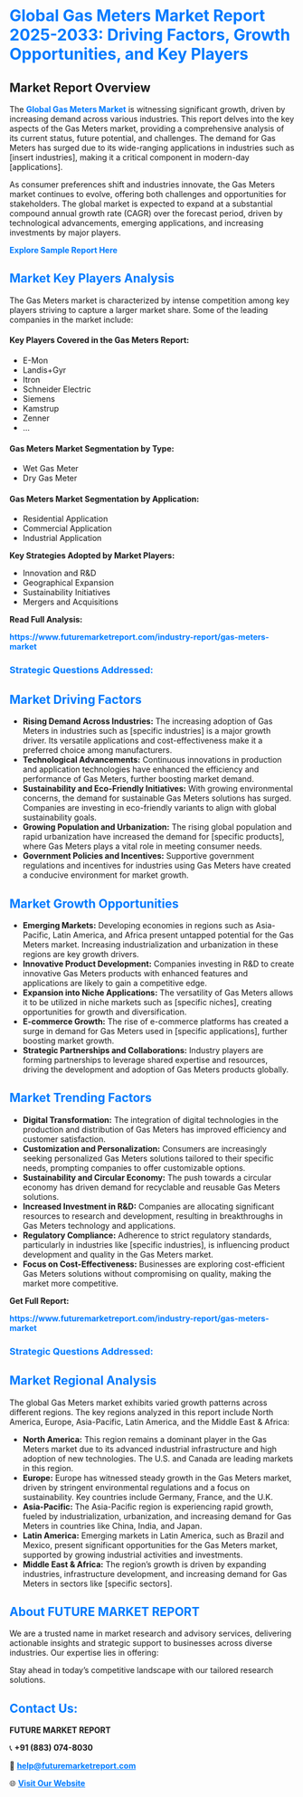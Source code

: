 <h1 style="color: #007BFF;">Global Gas Meters Market Report 2025-2033: Driving Factors, Growth Opportunities, and Key Players</h1>

<section id="overview">
<h2>Market Report Overview</h2>
<p>The <a href="https://www.futuremarketreport.com/industry-report/gas-meters-market" style="color: #007BFF; text-decoration: none;"><strong>Global Gas Meters Market</strong></a> is witnessing significant growth, driven by increasing demand across various industries. This report delves into the key aspects of the Gas Meters market, providing a comprehensive analysis of its current status, future potential, and challenges. The demand for Gas Meters has surged due to its wide-ranging applications in industries such as [insert industries], making it a critical component in modern-day [applications].</p>
<p>As consumer preferences shift and industries innovate, the Gas Meters market continues to evolve, offering both challenges and opportunities for stakeholders. The global market is expected to expand at a substantial compound annual growth rate (CAGR) over the forecast period, driven by technological advancements, emerging applications, and increasing investments by major players.</p>
</section>

<section id="overview">
<p><a href="https://www.futuremarketreport.com/request-sample/reportId=100806" style="color: #007BFF; text-decoration: none;"><strong>Explore Sample Report Here</strong></a></p>
</section>

<section id="key-players">
<h2 style="color: #007BFF;">Market Key Players Analysis</h2>
<p>The Gas Meters market is characterized by intense competition among key players striving to capture a larger market share. Some of the leading companies in the market include:</p>
<h4>Key Players Covered in the Gas Meters Report:</h4>
<ul><li>E-Mon</li><li>Landis+Gyr</li><li>Itron</li><li>Schneider Electric</li><li>Siemens</li><li>Kamstrup</li><li>Zenner</li><li>...</li></ul>
<h4>Gas Meters Market Segmentation by Type:</h4>
<ul><li>Wet Gas Meter</li><li>Dry Gas Meter</li></ul>

<h4>Gas Meters Market Segmentation by Application:</h4>
<ul><li>Residential Application</li><li>Commercial Application</li><li>Industrial Application</li></ul>
<p><strong>Key Strategies Adopted by Market Players:</strong></p>
<ul>
<li>Innovation and R&D</li>
<li>Geographical Expansion</li>
<li>Sustainability Initiatives</li>
<li>Mergers and Acquisitions</li>
</ul>
</section>

<section>
<p><strong>Read Full Analysis: </strong></p><a href="https://www.futuremarketreport.com/industry-report/gas-meters-market" style="color: #007BFF; text-decoration: none;"><strong>https://www.futuremarketreport.com/industry-report/gas-meters-market</strong></a>
<h3 style="color: #007BFF;">Strategic Questions Addressed:</h3>
</section>

<section id="driving-factors">
<h2 style="color: #007BFF;">Market Driving Factors</h2>
<ul>
<li><strong>Rising Demand Across Industries:</strong> The increasing adoption of Gas Meters in industries such as [specific industries] is a major growth driver. Its versatile applications and cost-effectiveness make it a preferred choice among manufacturers.</li>
<li><strong>Technological Advancements:</strong> Continuous innovations in production and application technologies have enhanced the efficiency and performance of Gas Meters, further boosting market demand.</li>
<li><strong>Sustainability and Eco-Friendly Initiatives:</strong> With growing environmental concerns, the demand for sustainable Gas Meters solutions has surged. Companies are investing in eco-friendly variants to align with global sustainability goals.</li>
<li><strong>Growing Population and Urbanization:</strong> The rising global population and rapid urbanization have increased the demand for [specific products], where Gas Meters plays a vital role in meeting consumer needs.</li>
<li><strong>Government Policies and Incentives:</strong> Supportive government regulations and incentives for industries using Gas Meters have created a conducive environment for market growth.</li>
</ul>
</section>

<section id="growth-opportunities">
<h2 style="color: #007BFF;">Market Growth Opportunities</h2>
<ul>
<li><strong>Emerging Markets:</strong> Developing economies in regions such as Asia-Pacific, Latin America, and Africa present untapped potential for the Gas Meters market. Increasing industrialization and urbanization in these regions are key growth drivers.</li>
<li><strong>Innovative Product Development:</strong> Companies investing in R&D to create innovative Gas Meters products with enhanced features and applications are likely to gain a competitive edge.</li>
<li><strong>Expansion into Niche Applications:</strong> The versatility of Gas Meters allows it to be utilized in niche markets such as [specific niches], creating opportunities for growth and diversification.</li>
<li><strong>E-commerce Growth:</strong> The rise of e-commerce platforms has created a surge in demand for Gas Meters used in [specific applications], further boosting market growth.</li>
<li><strong>Strategic Partnerships and Collaborations:</strong> Industry players are forming partnerships to leverage shared expertise and resources, driving the development and adoption of Gas Meters products globally.</li>
</ul>
</section>

<section id="trending-factors">
<h2 style="color: #007BFF;">Market Trending Factors</h2>
<ul>
<li><strong>Digital Transformation:</strong> The integration of digital technologies in the production and distribution of Gas Meters has improved efficiency and customer satisfaction.</li>
<li><strong>Customization and Personalization:</strong> Consumers are increasingly seeking personalized Gas Meters solutions tailored to their specific needs, prompting companies to offer customizable options.</li>
<li><strong>Sustainability and Circular Economy:</strong> The push towards a circular economy has driven demand for recyclable and reusable Gas Meters solutions.</li>
<li><strong>Increased Investment in R&D:</strong> Companies are allocating significant resources to research and development, resulting in breakthroughs in Gas Meters technology and applications.</li>
<li><strong>Regulatory Compliance:</strong> Adherence to strict regulatory standards, particularly in industries like [specific industries], is influencing product development and quality in the Gas Meters market.</li>
<li><strong>Focus on Cost-Effectiveness:</strong> Businesses are exploring cost-efficient Gas Meters solutions without compromising on quality, making the market more competitive.</li>
</ul>
</section>

<section>
<p><strong>Get Full Report: </strong></p><a href="https://www.futuremarketreport.com/industry-report/gas-meters-market" style="color: #007BFF; text-decoration: none;"><strong>https://www.futuremarketreport.com/industry-report/gas-meters-market</strong></a>
<h3 style="color: #007BFF;">Strategic Questions Addressed:</h3>
</section>


<section id="regional-analysis">
<h2 style="color: #007BFF;">Market Regional Analysis</h2>
<p>The global Gas Meters market exhibits varied growth patterns across different regions. The key regions analyzed in this report include North America, Europe, Asia-Pacific, Latin America, and the Middle East & Africa:</p>
<ul>
<li><strong>North America:</strong> This region remains a dominant player in the Gas Meters market due to its advanced industrial infrastructure and high adoption of new technologies. The U.S. and Canada are leading markets in this region.</li>
<li><strong>Europe:</strong> Europe has witnessed steady growth in the Gas Meters market, driven by stringent environmental regulations and a focus on sustainability. Key countries include Germany, France, and the U.K.</li>
<li><strong>Asia-Pacific:</strong> The Asia-Pacific region is experiencing rapid growth, fueled by industrialization, urbanization, and increasing demand for Gas Meters in countries like China, India, and Japan.</li>
<li><strong>Latin America:</strong> Emerging markets in Latin America, such as Brazil and Mexico, present significant opportunities for the Gas Meters market, supported by growing industrial activities and investments.</li>
<li><strong>Middle East & Africa:</strong> The region’s growth is driven by expanding industries, infrastructure development, and increasing demand for Gas Meters in sectors like [specific sectors].</li>
</ul>
</section>

<footer>
<h2 style="color: #007BFF;">About FUTURE MARKET REPORT</h2>
<p>We are a trusted name in market research and advisory services, delivering actionable insights and strategic support to businesses across diverse industries. Our expertise lies in offering:</p>

<p>Stay ahead in today’s competitive landscape with our tailored research solutions.</p>

<h2 style="color: #007BFF;">Contact Us:</h2>
<p><strong>FUTURE MARKET REPORT</strong></p>
<p>📞 <strong>+91 (883) 074-8030</strong></p>
<p>📧 <strong><a href="mailto:help@futuremarketreport.com" style="color: #007BFF;">help@futuremarketreport.com</a></strong></p>
<p>🌐 <strong><a href="https://www.futuremarketreport.com/" style="color: #007BFF;">Visit Our Website</a></strong></p>
</footer>
